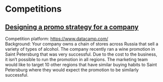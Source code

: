 # Competitions

## [Designing a promo strategy for a company](https://github.com/SergeiDm/Competitions/tree/main/Promo%20strategy)
Competition platform: https://www.datacamp.com/  
Background:
Your company owns a chain of stores across Russia that sell a variety of types of alcohol. The company recently ran a wine promotion in Saint Petersburg that was very successful. Due to the cost to the business, it isn’t possible to run the promotion in all regions. The marketing team would like to target 10 other regions that have similar buying habits to Saint Petersburg where they would expect the promotion to be similarly successful.
